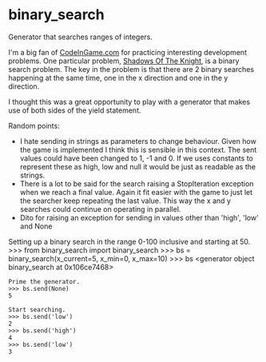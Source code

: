 # binary_search
Generator that searches ranges of integers.

I'm a big fan of [CodeInGame.com](https://www.codingame.com) for practicing interesting
development problems.  One particular problem, [Shadows Of The Knight](https://www.codingame.com/training/medium/shadows-of-the-knight-episode-1),
is a binary search problem.  The key in the problem is that there are 2 binary searches
happening at the same time, one in the x direction and one in the y direction.

I thought this was a great opportunity to play with a generator that makes use of both
sides of the yield statement.

Random points:
* I hate sending in strings as parameters to change behaviour.  Given how the game
is implemented I think this is sensible in this context.  The sent values could have
been changed to 1, -1 and 0.  If we uses constants to represent these as high, low and
null it would be just as readable as the strings.
* There is a lot to be said for the search raising a StopIteration exception
when we reach a final value.  Again it fit easier with the game to just
let the searcher keep repeating the last value.  This way the x and y searches
could continue on operating in parallel.
* Dito for raising an exception for sending in values other than 'high', 'low' and
None


Setting up a binary search in the range 0-100 inclusive and starting at 50.
    >>> from binary_search import binary_search
    >>> bs = binary_search(x_current=5, x_min=0, x_max=10)
    >>> bs
    <generator object binary_search at 0x106ce7468>

    Prime the generator.
    >>> bs.send(None)
    5

    Start searching.
    >>> bs.send('low')
    2
    >>> bs.send('high')
    4
    >>> bs.send('low')
    3

